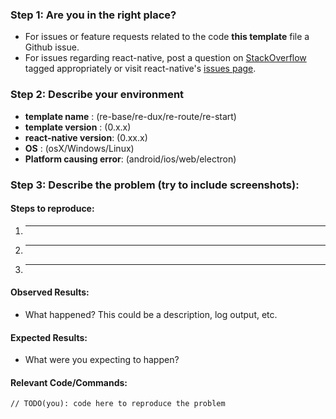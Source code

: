 ### Step 1: Are you in the right place?

  * For issues or feature requests related to the code **this template** file a Github issue.
  * For issues regarding react-native, post a question on [StackOverflow](http://stackoverflow.com/) tagged appropriately or visit react-native's [issues page](https://github.com/facebook/react-native/issues).

### Step 2: Describe your environment

  * **template name** : (re-base/re-dux/re-route/re-start)
  * **template version** : (0.x.x)
  * **react-native version**: (0.xx.x)
  * **OS** : (osX/Windows/Linux)
  * **Platform causing error**: (android/ios/web/electron)
  
### Step 3: Describe the problem (try to include screenshots):

#### Steps to reproduce:

  1. _____
  2. _____
  3. _____
  
#### Observed Results:

  * What happened?  This could be a description, log output, etc.
  
#### Expected Results:

  * What were you expecting to happen?
  
#### Relevant Code/Commands:

  ```
  // TODO(you): code here to reproduce the problem
  ```